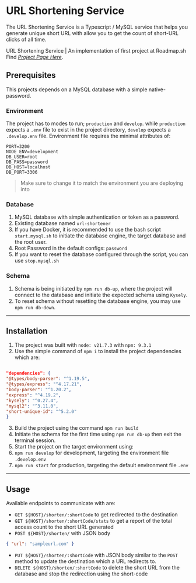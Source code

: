 
# URL Shortening Service

The URL Shortening Service is a Typescript / MySQL service that helps you generate unique short URL with allow you to get the count of short-URL clicks of all time.

URL Shortening Service | An implementation of first project at Roadmap.sh Find *[Project Page Here](https://roadmap.sh/projects/url-shortening-service)*.

## Prerequisites

This projects depends on a MySQL database with a simple native-password.

### Environment

The project has to modes to run; `production` and `develop`. while `production` expects a `.env` file to exist in the project directory, `develop` expects a `.develop.env` file.
Environment file requires the minimal attributes of:

```.env
PORT=3200
NODE_ENV=development
DB_USER=root
DB_PASS=password
DB_HOST=localhost
DB_PORT=3306
```

> Make sure to change it to match the environment you are deploying into

### Database

1. MySQL database with simple authentication or token as a password.
2. Existing database named `url-shortener`
  1. If you have Docker, it is recommended to use the bash script `start.mysql.sh` to initiate the database engine, the target database and the root user.
  2. Root Password in the default configs: `password`
  3. If you want to reset the database configured through the script, you can use `stop.mysql.sh`

### Schema

1. Schema is being initiated by `npm run db-up`, where the project will connect  to the database and initiate the expected schema using `Kysely`.
2. To reset schema without resetting the database engine, you may use `npm run db-down`.

---

## Installation

1. The project was built with `node: v21.7.3` with `npm: 9.3.1`
2. Use the simple command of `npm i` to install the project dependencies which are:

 ```json

"dependencies": {
 "@types/body-parser": "^1.19.5",
 "@types/express": "^4.17.21",
 "body-parser": "^1.20.2",
 "express": "^4.19.2",
 "kysely": "^0.27.4",
 "mysql2": "^3.11.0",
 "short-unique-id": "^5.2.0"
}

```

3. Build the project using the command `npm run build`
4. Initiate the schema for the first time using `npm run db-up` then exit the terminal session.
5. Start the project on the target environment using:
  1. `npm run develop` for development, targeting the environment file `.develop.env`
  2. `npm run start` for production, targeting the default environment file `.env`

---

## Usage

Available endpoints to communicate with are:

- `GET ${HOST}/shorten/:shortCode` to get redirected to the destination
- `GET ${HOST}/shorten/:shortCode/stats` to get a report of the total access count to the short URL generated
- `POST ${HOST}/shorten/` with JSON body

```json
{ "url": "sampleurl.com" }
```

- `PUT ${HOST}/shorten/:shortCode` with JSON body similar to the `POST` method to update the destination which a URL redirects to.
- `DELETE ${HOST}/shorten/:shortCode` to delete the short URL from the database and stop the redirection using the short-code
